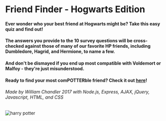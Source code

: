 # Friend Finder - Hogwarts Edition

#### Ever wonder who your best friend at Hogwarts might be? Take this easy quiz and find out!

#### The answers you provide to the 10 survey questions will be cross-checked against those of many of our favorite HP friends, including Dumbledore, Hagrid, and Hermione, to name a few. 

#### And don't be dismayed if you end up most compatible with Voldemort or Malfoy - they're just misunderstood.

#### Ready to find your most comPOTTERble friend? Check it out [here](https://rocky-reef-32914.herokuapp.com/)!

###### *Made by William Chandler 2017 with Node.js, Express, AJAX, jQuery, Javascript, HTML, and CSS*


![harry potter](http://ll-c.ooyala.com/e1/9wMmZoYzE6ApkUTFe49SpItVZ2zpPW-a/promo328483561)
